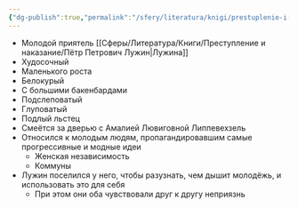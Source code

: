 ```yaml
---
{"dg-publish":true,"permalink":"/sfery/literatura/knigi/prestuplenie-i-nakazanie/lebezyatnikov/","tags":["book"]}
---
```


- Молодой приятель [[Сферы/Литература/Книги/Преступление и наказание/Пётр Петрович Лужин\|Лужина]] 
- Худосочный 
- Маленького роста 
- Белокурый 
- С большими бакенбардами 
- Подслеповатый
- Глуповатый
- Подлый льстец 
- Смеётся за дверью с Амалией Лювиговной Липпевехзель 
- Относился к молодым людям, пропагандировавшим самые прогрессивные и модные идеи 
	- Женская независимость 
	- Коммуны
- Лужин поселился у него, чтобы разузнать, чем дышит молодёжь, и использовать это для себя 
	- При этом они оба чувствовали друг к другу неприязнь 